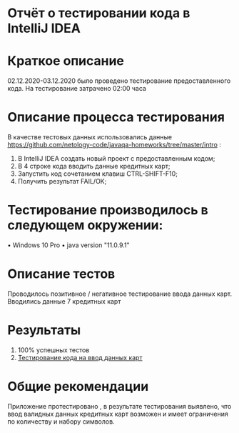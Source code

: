 # Отчёт о тестировании кода в IntelliJ IDEA
# Краткое описание
02.12.2020-03.12.2020 было проведено тестирование предоставленного кода. На тестирование затрачено 02:00 часа
# Описание процесса тестирования
В качестве тестовых данных использовались данные https://github.com/netology-code/javaqa-homeworks/tree/master/intro :
1.	В IntelliJ IDEA создать новый проект с предоставленным кодом;
2.	В 4 строке кода вводить данные кредитных карт;
3.	Запустить код сочетанием клавиш CTRL-SHIFT-F10;
4.	Получить результат FAIL/OK;
# Тестирование производилось в следующем окружении:
•	Windows 10 Pro 
•	java version "11.0.9.1"
# Описание тестов
Проводилось позитивное / негативное тестирование ввода данных карт. Вводились данные 7 кредитных карт
# Результаты 
1.	100%  успешных тестов
2.	[Тестирование кода на ввод данных карт](https://github.com/baturina/IDEA/issues/1#issue-750104884)
# Общие рекомендации
Приложение протестировано , в результате тестирования выявлено, что ввод валидных данных кредитных карт возможен и имеет ограничения по количеству и набору символов.
